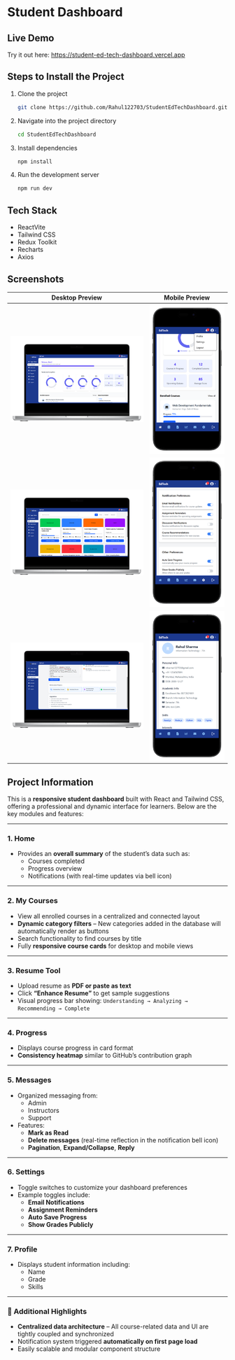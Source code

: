 # Student Dashboard

## Live Demo

Try it out here: https://student-ed-tech-dashboard.vercel.app

## Steps to Install the Project

1. Clone the project
   ```bash
   git clone https://github.com/Rahul122703/StudentEdTechDashboard.git
   ```
2. Navigate into the project directory
   ```bash
   cd StudentEdTechDashboard
   ```
3. Install dependencies
   ```bash
   npm install
   ```
4. Run the development server
   ```bash
   npm run dev
   ```

## Tech Stack

- ReactVite
- Tailwind CSS
- Redux Toolkit
- Recharts
- Axios

## Screenshots

| Desktop Preview                  | Mobile Preview                  |
| -------------------------------- | ------------------------------- |
| ![Desktop 1](screenshots/d1.png) | ![Mobile 1](screenshots/m1.png) |
| ![Desktop 2](screenshots/d2.png) | ![Mobile 2](screenshots/m2.png) |
| ![Desktop 3](screenshots/d3.png) | ![Mobile 3](screenshots/m3.png) |

## Project Information

This is a **responsive student dashboard** built with React and Tailwind CSS, offering a professional and dynamic interface for learners. Below are the key modules and features:

---

### 1. **Home**

- Provides an **overall summary** of the student’s data such as:
  - Courses completed
  - Progress overview
  - Notifications (with real-time updates via bell icon)

---

### 2. **My Courses**

- View all enrolled courses in a centralized and connected layout
- **Dynamic category filters** – New categories added in the database will automatically render as buttons
- Search functionality to find courses by title
- Fully **responsive course cards** for desktop and mobile views

---

### 3. **Resume Tool**

- Upload resume as **PDF or paste as text**
- Click **“Enhance Resume”** to get sample suggestions
- Visual progress bar showing: `Understanding → Analyzing → Recommending → Complete`

---

### 4. **Progress**

- Displays course progress in card format
- **Consistency heatmap** similar to GitHub’s contribution graph

---

### 5. **Messages**

- Organized messaging from:
  - Admin
  - Instructors
  - Support
- Features:
  - **Mark as Read**
  - **Delete messages** (real-time reflection in the notification bell icon)
  - **Pagination**, **Expand/Collapse**, **Reply**

---

### 6. **Settings**

- Toggle switches to customize your dashboard preferences
- Example toggles include:
  - **Email Notifications**
  - **Assignment Reminders**
  - **Auto Save Progress**
  - **Show Grades Publicly**

---

### 7. **Profile**

- Displays student information including:
  - Name
  - Grade
  - Skills

---

### 🔗 Additional Highlights

- **Centralized data architecture** – All course-related data and UI are tightly coupled and synchronized
- Notification system triggered **automatically on first page load**
- Easily scalable and modular component structure
